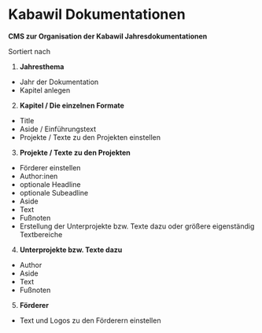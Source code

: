 # Kabawil Dokumentationen

**CMS zur Organisation der Kabawil Jahresdokumentationen**

Sortiert nach

1. **Jahresthema**
 - Jahr der Dokumentation
 - Kapitel anlegen
2. **Kapitel / Die einzelnen Formate**
 - Title
 - Aside / Einführungstext
 - Projekte / Texte zu den Projekten einstellen
3. **Projekte / Texte zu den Projekten**
 - Förderer einstellen
 - Author:inen
 - optionale Headline
 - optionale Subeadline
 - Aside 
 - Text
 - Fußnoten
 - Erstellung der Unterprojekte bzw. Texte dazu oder größere eigenständig Textbereiche
4. **Unterprojekte bzw. Texte dazu**
 - Author
 - Aside
 - Text
 - Fußnoten
5. **Förderer**
 - Text und Logos zu den Förderern einstellen
 
